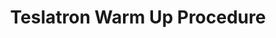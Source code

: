 ---
style: style1
image_path: /images/pic01.jpg
path: generic.html 
link_path: /electrodynamics/em.html
title: Teslatron Warm Up Procedure
caption: 
---